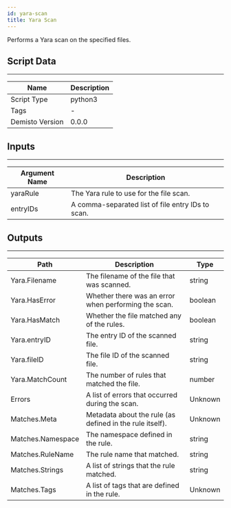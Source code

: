 ```yaml
---
id: yara-scan
title: Yara Scan
---
```


Performs a Yara scan on the specified files.

## Script Data
---

| **Name** | **Description** |
| --- | --- |
| Script Type | python3 |
| Tags | - |
| Demisto Version | 0.0.0 |

## Inputs
---

| **Argument Name** | **Description** |
| --- | --- |
| yaraRule | The Yara rule to use for the file scan. |
| entryIDs | A comma-separated list of file entry IDs to scan. |

## Outputs
---

| **Path** | **Description** | **Type** |
| --- | --- | --- |
| Yara.Filename | The filename of the file that was scanned. | string |
| Yara.HasError | Whether there was an error when performing the scan. | boolean |
| Yara.HasMatch | Whether the file matched any of the rules. | boolean |
| Yara.entryID | The entry ID of the scanned file. | string |
| Yara.fileID | The file ID of the scanned file. | string |
| Yara.MatchCount | The number of rules that matched the file. | number |
| Errors | A list of errors that occurred during the scan. | Unknown |
| Matches.Meta | Metadata about the rule (as defined in the rule itself). | Unknown |
| Matches.Namespace | The namespace defined in the rule. | string |
| Matches.RuleName | The rule name that matched. | string |
| Matches.Strings | A list of strings that the rule matched. | string |
| Matches.Tags | A list of tags that are defined in the rule. | Unknown | 

